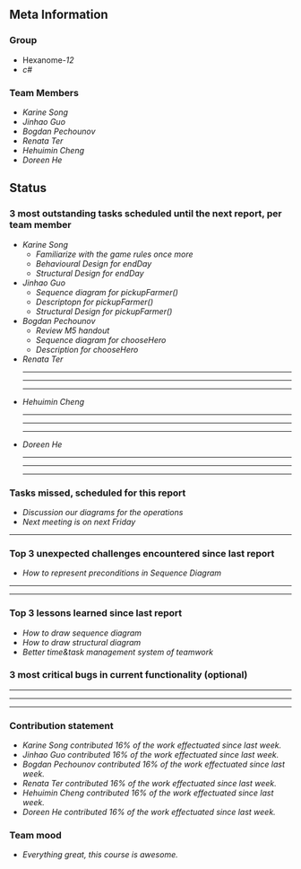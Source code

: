 ## Meta Information

### Group

 * Hexanome-*12*
 * *c#*

### Team Members

 * *Karine Song*
 * *Jinhao Guo*
 * *Bogdan Pechounov*
 * *Renata Ter*
 * *Hehuimin Cheng*
 * *Doreen He*

## Status

### 3 most outstanding tasks scheduled until the next report, per team member

 * *Karine Song*
   * *Familiarize with the game rules once more*
   * *Behavioural Design for endDay*
   * *Structural Design for endDay*
 * *Jinhao Guo*
   * *Sequence diagram for pickupFarmer()*
   * *Descriptopn for pickupFarmer()*
   * *Structural Design for pickupFarmer()*
 * *Bogdan Pechounov*
   * *Review M5 handout*
   * *Sequence diagram for chooseHero*
   * *Description for chooseHero*
 * *Renata Ter*
   * **
   * **
   * **
 * *Hehuimin Cheng*
   * **
   * **
   * **
 * *Doreen He*
   * **
   * **
   * **

### Tasks missed, scheduled for this report

 * *Discussion our diagrams for the operations*
 * *Next meeting is on next Friday*
 * **

### Top 3 unexpected challenges encountered since last report

  * *How to represent preconditions in Sequence Diagram*
  * **
  * **

### Top 3 lessons learned since last report

 * *How to draw sequence diagram*
 * *How to draw structural diagram*
 * *Better time&task management system of teamwork*

### 3 most critical bugs in current functionality (optional)

 * **
 * **
 * **

### Contribution statement

 * *Karine Song contributed 16% of the work effectuated since last week.*
 * *Jinhao Guo contributed 16% of the work effectuated since last week.*
 * *Bogdan Pechounov contributed 16% of the work effectuated since last week.*
 * *Renata Ter contributed 16% of the work effectuated since last week.*
 * *Hehuimin Cheng contributed 16% of the work effectuated since last week.*
 * *Doreen He contributed 16% of the work effectuated since last week.*

### Team mood

 * *Everything great, this course is awesome.*
